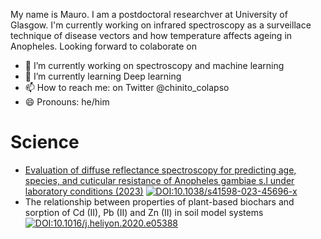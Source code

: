My name is Mauro. I am a postdoctoral researchver at University of Glasgow. I'm currently working on infrared spectroscopy as a surveillace technique of disease vectors and how temperature affects ageing in Anopheles. Looking forward to colaborate on 
- 🔭 I’m currently working on spectroscopy and machine learning
- 🌱 I’m currently learning Deep learning
- 📫 How to reach me: on Twitter @chinito_colapso
- 😄 Pronouns: he/him

# Science
- [Evaluation of diffuse reflectance spectroscopy for predicting age, species, and cuticular resistance of Anopheles gambiae s.l under laboratory conditions (2023)](https://github.com/maurocolapso/ML-DRIFT_Pazmino_et_al_2023.git) [![DOI:10.1038/s41598-023-45696-x](https://zenodo.org/badge/DOI/10.1038/s41598-023-45696-x.svg)]([https://doi.org/10.1007/978-3-319-76207-4_15](https://rdcu.be/dpNJN))
- The relationship between properties of plant-based biochars and sorption of Cd (II), Pb (II) and Zn (II) in soil model systems[![DOI:10.1016/j.heliyon.2020.e05388](https://zenodo.org/badge/DOI/10.1038/s41598-023-45696-x.svg)]([https://doi.org/10.1016/j.heliyon.2020.e05388](https://www.cell.com/heliyon/pdf/S2405-8440(20)32231-3.pdf))




